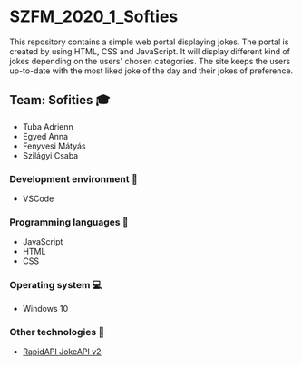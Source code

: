 # SZFM_2020_1_Softies

This repository contains a simple web portal displaying jokes. The portal is created by using HTML, CSS and JavaScript. It will display different kind of jokes depending on the users' chosen categories. The site keeps the users up-to-date with the most liked joke of the day and their jokes of preference.

## Team: Sofities  :mortar_board:

* Tuba Adrienn
* Egyed Anna
* Fenyvesi Mátyás
* Szilágyi Csaba

### Development environment :hammer:

* VSCode

### Programming languages :diamond_shape_with_a_dot_inside:

* JavaScript
* HTML
* CSS

### Operating system :computer:

* Windows 10

### Other technologies :mag_right:
* [RapidAPI JokeAPI v2](https://rapidapi.com/Sv443/api/jokeapi-v2?endpoint=apiendpoint_e5399e8c-6633-4c02-8063-42e2dd17e9fe)
